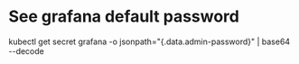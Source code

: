 # See grafana default password

kubectl get secret grafana -o jsonpath="{.data.admin-password}" | base64 --decode